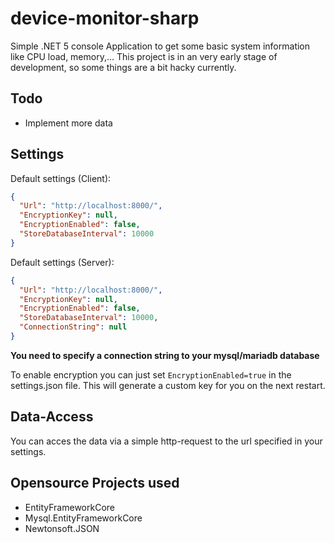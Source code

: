 # device-monitor-sharp
Simple .NET 5 console Application to get some basic system information like CPU load, memory,... 
This project is in an very early stage of development, so some things are a bit hacky currently.

## Todo
- Implement more data

## Settings

Default settings (Client):
```json
{
  "Url": "http://localhost:8000/",
  "EncryptionKey": null,
  "EncryptionEnabled": false,
  "StoreDatabaseInterval": 10000
}
```
Default settings (Server):
```json
{
  "Url": "http://localhost:8000/",
  "EncryptionKey": null,
  "EncryptionEnabled": false,
  "StoreDatabaseInterval": 10000,
  "ConnectionString": null
}
```
<b>You need to specify a connection string to your mysql/mariadb database </b>

To enable encryption you can just set ``` EncryptionEnabled=true ``` in the settings.json file. This will generate a custom key for you on the next restart.

## Data-Access
You can acces the data via a simple http-request to the url specified in your settings.

## Opensource Projects used
- EntityFrameworkCore
- Mysql.EntityFrameworkCore
- Newtonsoft.JSON
